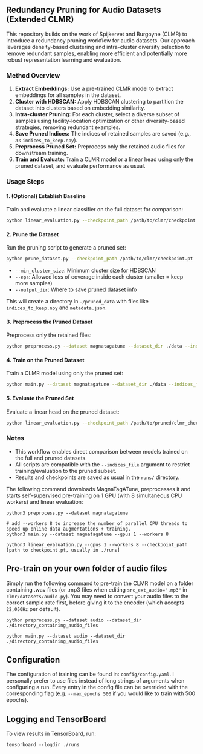 ## Redundancy Pruning for Audio Datasets (Extended CLMR)

This repository builds on the work of Spijkervet and Burgoyne (CLMR) to introduce a redundancy pruning workflow for audio datasets. Our approach leverages density-based clustering and intra-cluster diversity selection to remove redundant samples, enabling more efficient and potentially more robust representation learning and evaluation.

### Method Overview
1. **Extract Embeddings:** Use a pre-trained CLMR model to extract embeddings for all samples in the dataset.
2. **Cluster with HDBSCAN:** Apply HDBSCAN clustering to partition the dataset into clusters based on embedding similarity.
3. **Intra-cluster Pruning:** For each cluster, select a diverse subset of samples using facility-location optimization or other diversity-based strategies, removing redundant examples.
4. **Save Pruned Indices:** The indices of retained samples are saved (e.g., as `indices_to_keep.npy`).
5. **Preprocess Pruned Set:** Preprocess only the retained audio files for downstream training.
6. **Train and Evaluate:** Train a CLMR model or a linear head using only the pruned dataset, and evaluate performance as usual.

### Usage Steps

#### 1. (Optional) Establish Baseline
Train and evaluate a linear classifier on the full dataset for comparison:
```bash
python linear_evaluation.py --checkpoint_path /path/to/clmr/checkpoint.pt --dataset magnatagatune --dataset_dir ./data
```

#### 2. Prune the Dataset
Run the pruning script to generate a pruned set:
```bash
python prune_dataset.py --checkpoint_path /path/to/clmr/checkpoint.pt --dataset magnatagatune --dataset_dir ./data --min_cluster_size 20 --eps 0.05 --output_dir ./pruned_data
```
- `--min_cluster_size`: Minimum cluster size for HDBSCAN
- `--eps`: Allowed loss of coverage inside each cluster (smaller = keep more samples)
- `--output_dir`: Where to save pruned dataset info

This will create a directory in `./pruned_data` with files like `indices_to_keep.npy` and `metadata.json`.

#### 3. Preprocess the Pruned Dataset
Preprocess only the retained files:
```bash
python preprocess.py --dataset magnatagatune --dataset_dir ./data --indices_file ./pruned_data/your_run/indices_to_keep.npy
```

#### 4. Train on the Pruned Dataset
Train a CLMR model using only the pruned set:
```bash
python main.py --dataset magnatagatune --dataset_dir ./data --indices_file ./pruned_data/your_run/indices_to_keep.npy
```

#### 5. Evaluate the Pruned Set
Evaluate a linear head on the pruned dataset:
```bash
python linear_evaluation.py --checkpoint_path /path/to/pruned/clmr_checkpoint.pt --dataset magnatagatune --dataset_dir ./data --indices_file ./pruned_data/your_run/indices_to_keep.npy
```

### Notes
- This workflow enables direct comparison between models trained on the full and pruned datasets.
- All scripts are compatible with the `--indices_file` argument to restrict training/evaluation to the pruned subset.
- Results and checkpoints are saved as usual in the `runs/` directory.

The following command downloads MagnaTagATune, preprocesses it and starts self-supervised pre-training on 1 GPU (with 8 simultaneous CPU workers) and linear evaluation:
```
python3 preprocess.py --dataset magnatagatune

# add --workers 8 to increase the number of parallel CPU threads to speed up online data augmentations + training.
python3 main.py --dataset magnatagatune --gpus 1 --workers 8

python3 linear_evaluation.py --gpus 1 --workers 8 --checkpoint_path [path to checkpoint.pt, usually in ./runs]
```

## Pre-train on your own folder of audio files
Simply run the following command to pre-train the CLMR model on a folder containing .wav files (or .mp3 files when editing `src_ext_audio=".mp3"` in `clmr/datasets/audio.py`). You may need to convert your audio files to the correct sample rate first, before giving it to the encoder (which accepts `22,050Hz` per default).

```
python preprocess.py --dataset audio --dataset_dir ./directory_containing_audio_files

python main.py --dataset audio --dataset_dir ./directory_containing_audio_files
```

## Configuration
The configuration of training can be found in: `config/config.yaml`. I personally prefer to use files instead of long strings of arguments when configuring a run. Every entry in the config file can be overrided with the corresponding flag (e.g. `--max_epochs 500` if you would like to train with 500 epochs).

## Logging and TensorBoard
To view results in TensorBoard, run:
```
tensorboard --logdir ./runs
```
